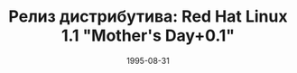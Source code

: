 ---
layout: post
title: "Релиз дистрибутива: Red Hat Linux 1.1 \"Mother's Day+0.1\""
date: 1995-08-31   
---